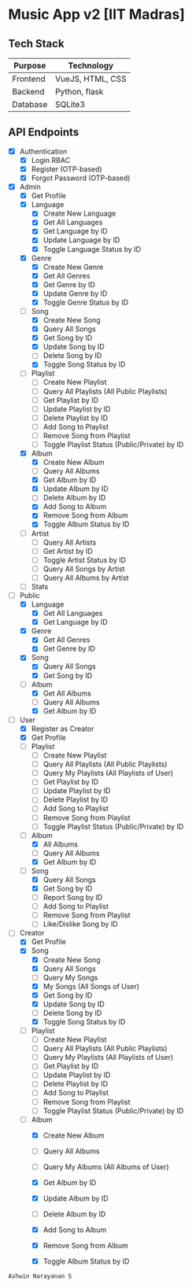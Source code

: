 # Music App v2 [IIT Madras]

## Tech Stack

| Purpose | Technology |
| --- | --- |
| Frontend | VueJS, HTML, CSS |
| Backend | Python, flask |
| Database | SQLite3 |

## API Endpoints

- [x] Authentication
    - [x] Login RBAC
    - [x] Register (OTP-based)
    - [x] Forgot Password (OTP-based)
- [x] Admin
    - [x] Get Profile
    - [x] Language
        - [x] Create New Language
        - [x] Get All Languages
        - [x] Get Language by ID
        - [x] Update Language by ID
        - [x] Toggle Language Status by ID
    - [x] Genre
        - [x] Create New Genre
        - [x] Get All Genres
        - [x] Get Genre by ID
        - [x] Update Genre by ID
        - [x] Toggle Genre Status by ID
    - [ ] Song
        - [x] Create New Song
        - [x] Query All Songs
        - [x] Get Song by ID
        - [x] Update Song by ID
        - [ ] Delete Song by ID
        - [x] Toggle Song Status by ID
    - [ ] Playlist
        - [ ] Create New Playlist
        - [ ] Query All Playlists (All Public Playlists)
        - [ ] Get Playlist by ID
        - [ ] Update Playlist by ID
        - [ ] Delete Playlist by ID
        - [ ] Add Song to Playlist
        - [ ] Remove Song from Playlist
        - [ ] Toggle Playlist Status (Public/Private) by ID
    - [x] Album
        - [x] Create New Album
        - [ ] Query All Albums
        - [x] Get Album by ID
        - [x] Update Album by ID
        - [ ] Delete Album by ID
        - [x] Add Song to Album
        - [x] Remove Song from Album
        - [x] Toggle Album Status by ID
    - [ ] Artist
        - [ ] Query All Artists
        - [ ] Get Artist by ID
        - [ ] Toggle Artist Status by ID
        - [ ] Query All Songs by Artist
        - [ ] Query All Albums by Artist
    - [ ] Stats
- [ ] Public
    - [x] Language
        - [x] Get All Languages
        - [x] Get Language by ID
    - [x] Genre
        - [x] Get All Genres
        - [x] Get Genre by ID
    - [x] Song
        - [x] Query All Songs
        - [x] Get Song by ID
    - [ ] Album
        - [x] Get All Albums
        - [ ] Query All Albums
        - [x] Get Album by ID
- [ ] User
    - [x] Register as Creator
    - [x] Get Profile
    - [ ] Playlist
        - [ ] Create New Playlist
        - [ ] Query All Playlists (All Public Playlists)
        - [ ] Query My Playlists (All Playlists of User)
        - [ ] Get Playlist by ID
        - [ ] Update Playlist by ID
        - [ ] Delete Playlist by ID
        - [ ] Add Song to Playlist
        - [ ] Remove Song from Playlist
        - [ ] Toggle Playlist Status (Public/Private) by ID
    - [ ] Album
        - [x] All Albums
        - [ ] Query All Albums
        - [x] Get Album by ID
    - [ ] Song
        - [x] Query All Songs
        - [x] Get Song by ID
        - [ ] Report Song by ID
        - [ ] Add Song to Playlist
        - [ ] Remove Song from Playlist
        - [ ] Like/Dislike Song by ID
- [ ] Creator
    - [x] Get Profile
    - [x] Song
        - [x] Create New Song
        - [x] Query All Songs
        - [ ] Query My Songs
        - [x] My Songs (All Songs of User)
        - [x] Get Song by ID
        - [x] Update Song by ID
        - [ ] Delete Song by ID
        - [x] Toggle Song Status by ID
    - [ ] Playlist
        - [ ] Create New Playlist
        - [ ] Query All Playlists (All Public Playlists)
        - [ ] Query My Playlists (All Playlists of User)
        - [ ] Get Playlist by ID
        - [ ] Update Playlist by ID
        - [ ] Delete Playlist by ID
        - [ ] Add Song to Playlist
        - [ ] Remove Song from Playlist
        - [ ] Toggle Playlist Status (Public/Private) by ID
    - [ ] Album
        - [x] Create New Album
        - [ ] Query All Albums
        - [ ] Query My Albums (All Albums of User)
        - [x] Get Album by ID
        - [x] Update Album by ID
        - [ ] Delete Album by ID
        - [x] Add Song to Album
        - [x] Remove Song from Album
        - [x] Toggle Album Status by ID


`Ashwin Narayanan S`